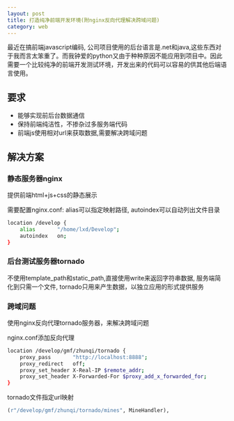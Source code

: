 ```yaml
---
layout: post
title: 打造纯净前端开发环境(附nginx反向代理解决跨域问题)
category: web
---
```


最近在搞前端javascript编码, 公司项目使用的后台语言是.net和java,这些东西对于我而言太笨重了。而我钟爱的python又由于种种原因不能应用到项目中。因此需要一个比较纯净的前端开发测试环境，开发出来的代码可以容易的供其他后端语言使用。

## 要求

* 能够实现前后台数据通信
* 保持前端纯洁性，不掺杂过多服务端代码
* 前端js使用相对url来获取数据,需要解决跨域问题

## 解决方案

### 静态服务器nginx

提供前端html+js+css的静态展示

需要配置nginx.conf:
alias可以指定映射路径,
autoindex可以自动列出文件目录

```bash
location /develop {
	alias       "/home/lxd/Develop";
	autoindex   on;
}
```

### 后台测试服务器tornado

不使用template_path和static_path,直接使用write来返回字符串数据,
服务端简化到只需一个文件,
tornado只用来产生数据，以独立应用的形式提供服务

### 跨域问题

使用nginx反向代理tornado服务器，来解决跨域问题

nginx.conf添加反向代理

```bash
location /develop/gmf/zhunqi/tornado {
	proxy_pass       "http://localhost:8888";
	proxy_redirect   off;
	proxy_set_header X-Real-IP $remote_addr;
	proxy_set_header X-Forwarded-For $proxy_add_x_forwarded_for;
}
```

tornado文件指定url映射

```python
(r"/develop/gmf/zhunqi/tornado/mines", MineHandler),
```


